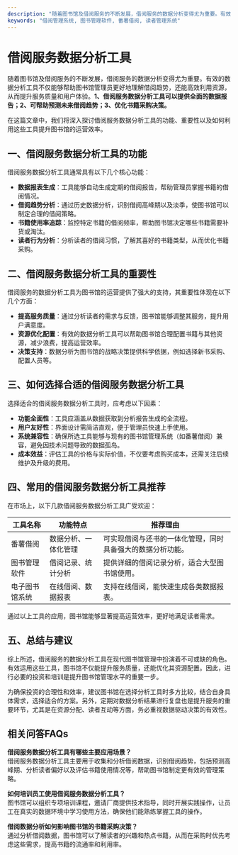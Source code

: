 ```yaml
---
description: "随着图书馆及借阅服务的不断发展，借阅服务的数据分析变得尤为重要。有效的数据分析工具不仅能够帮助图书馆管理员更好地理解借阅趋势，还能高效利用资源，从而提升服务质量和用户体验。**1、借阅服务数据分析工具可以提供全面的数据报告；2、可帮助预测未来借阅趋势；3、优化书籍采购决策。** "
keywords: "借阅管理系统, 图书管理软件, 番薯借阅, 读者管理系统"
---
```

# 借阅服务数据分析工具

随着图书馆及借阅服务的不断发展，借阅服务的数据分析变得尤为重要。有效的数据分析工具不仅能够帮助图书馆管理员更好地理解借阅趋势，还能高效利用资源，从而提升服务质量和用户体验。**1、借阅服务数据分析工具可以提供全面的数据报告；2、可帮助预测未来借阅趋势；3、优化书籍采购决策。** 

在这篇文章中，我们将深入探讨借阅服务数据分析工具的功能、重要性以及如何利用这些工具提升图书馆的运营效率。

## **一、借阅服务数据分析工具的功能**

借阅服务数据分析工具通常具有以下几个核心功能：

- **数据报表生成**：工具能够自动生成定期的借阅报告，帮助管理员掌握书籍的借阅情况。
- **借阅趋势分析**：通过历史数据分析，识别借阅高峰期以及淡季，使图书馆可以制定合理的借阅策略。
- **书籍使用率追踪**：监控特定书籍的借阅频率，帮助图书馆决定哪些书籍需要补货或淘汰。
- **读者行为分析**：分析读者的借阅习惯，了解其喜好的书籍类型，从而优化书籍采购。

## **二、借阅服务数据分析工具的重要性**

借阅服务的数据分析工具为图书馆的运营提供了强大的支持，其重要性体现在以下几个方面：

- **提高服务质量**：通过分析读者的需求与反馈，图书馆能够调整其服务，提升用户满意度。
- **资源优化配置**：有效的数据分析工具可以帮助图书馆合理配置书籍与其他资源，减少浪费，提高运营效率。
- **决策支持**：数据分析为图书馆的战略决策提供科学依据，例如选择新书采购、配置人员等。

## **三、如何选择合适的借阅服务数据分析工具**

选择适合的借阅服务数据分析工具时，应考虑以下因素：

- **功能全面性**：工具应涵盖从数据获取到分析报告生成的全流程。
- **用户友好性**：界面设计需简洁直观，便于管理员快速上手使用。
- **系统兼容性**：确保所选工具能够与现有的图书馆管理系统（如番薯借阅）兼容，避免因技术问题导致的数据孤岛。
- **成本效益**：评估工具的价格与实际价值，不仅要考虑购买成本，还需关注后续维护及升级的费用。

## **四、常用的借阅服务数据分析工具推荐**

在市场上，以下几款借阅服务数据分析工具广受欢迎：

| 工具名称      | 功能特点      | 推荐理由                                   |
|---------------|---------------|--------------------------------------------|
| 番薯借阅      | 数据分析、一体化管理 | 可实现借阅与还书的一体化管理，同时具备强大的数据分析功能。 |
| 图书管理软件  | 借阅记录、统计分析 | 提供详细的借阅记录分析，适合大型图书馆使用。           |
| 电子图书馆系统| 在线借阅、数据报表 | 支持在线借阅，能快速生成各类数据报表。               |

通过以上工具的应用，图书馆能够显著提高运营效率，更好地满足读者需求。

## **五、总结与建议**

综上所述，借阅服务的数据分析工具在现代图书馆管理中扮演着不可或缺的角色。有效运用这些工具，图书馆不仅能提升服务质量，还能优化其资源配置。因此，进行必要的投资和培训是提升图书馆管理水平的重要一步。

为确保投资的合理性和效率，建议图书馆在选择分析工具时多方比较，结合自身具体需求，选择适合的方案。另外，定期对数据分析结果进行复盘也是提升服务的重要环节，尤其是在资源分配、读者互动等方面，务必重视数据驱动决策的有效性。

## 相关问答FAQs

**借阅服务数据分析工具有哪些主要应用场景？**  
借阅服务数据分析工具主要用于收集和分析借阅数据，识别借阅趋势，包括预测高峰期、分析读者偏好以及评估书籍使用情况等，帮助图书馆制定更有效的管理策略。

**如何培训员工使用借阅服务数据分析工具？**  
图书馆可以组织专项培训课程，邀请厂商提供技术指导，同时开展实践操作，让员工在真实的数据环境中学习使用方法，确保他们能熟练掌握工具的操作。

**借阅数据分析如何影响图书馆的书籍采购决策？**  
通过分析借阅数据，图书馆可以了解读者的兴趣和热点书籍，从而在采购时优先考虑这些需求，提高书籍的流通率和利用率。
